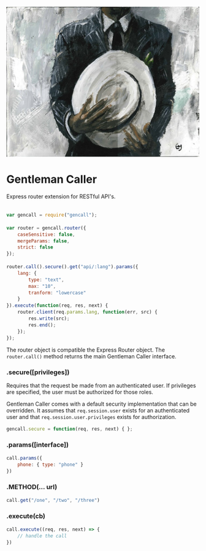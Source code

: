 ![Gentleman Caller](/gc.jpg "Gentleman Caller")

# Gentleman Caller

Express router extension for RESTful API's.

```javascript

var gencall = require("gencall");

var router = gencall.router({ 
    caseSensitive: false,
    mergeParams: false,
    strict: false
});

router.call().secure().get("api/:lang").params({
    lang: {
        type: "text",
        max: "10",
        tranform: "lowercase"
    }
}).execute(function(req, res, next) {
    router.client(req.params.lang, function(err, src) {
        res.write(src);
        res.end();
    });
});

```

The router object is compatible the Express Router object.  The `router.call()` method returns the main Gentleman Caller interface.

### .secure([privileges])

Requires that the request be made from an authenticated user.  If privileges are specified, the user must be authorized for those roles.

Gentleman Caller comes with a default security implementation that can be overridden.  It assumes that `req.session.user` exists for an authenticated user and that `req.session.user.privileges` exists for authorization.

```javascript
gencall.secure = function(req, res, next) { };
```

### .params([interface])

```javascript
call.params({
    phone: { type: "phone" }
})
```

### .METHOD(... url)

```javascript
call.get("/one", "/two", "/three")
```

### .execute(cb)

```javascript
call.execute((req, res, next) => {
    // handle the call
})
```